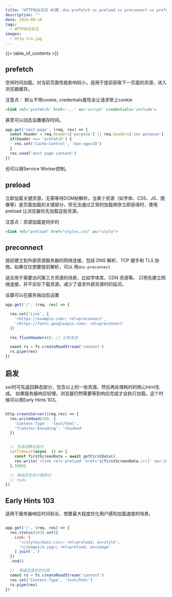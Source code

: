 ```yaml
---
title: "HTTP协议日记 #1期：dns-prefetch vs preload vs preconnect vs prefetch vs Early Hints 103 "
description: ""
date: 2024-09-10
tags:
  - HTTP协议日记
images:
  - http-1/a.jpg
---
```


{{< table_of_contents >}}

## prefetch

空闲时间加载。对当前页面性能影响较小，适用于提前获取下一页面的资源，进入浏览器缓存。

注意点：
默认不带cookie, credentials属性会让请求带上cookie

```html
<link rel='prefetch' href='...' as='script' credentials='include'>
```

甚至可以动态设置缓存时间。

```js
app.get('next-page', (req, res) => {
  const header = req.headers['purpose'] || req.headers['sec-purpose']
  if(header === 'prefetch') {
    res.set('Cache-Control', 'max-age=10')
  }
  res.send('next page content')
})
```

也可以用Service Worker控制。

## preload 

立即加载关键资源，无需等待DOM树解析。当某个资源（如字体、CSS、JS、图像等）是页面加载的关键部分，但无法通过正常的加载顺序立即获得时，使用 preload 让浏览器优先加载这些资源。

注意点：资源加载是同步的

```html
<link rel="preload" href="styles.css" as="style">
```


## preconnect

提前建立到外部资源服务器的网络连接，包括 DNS 解析、TCP 握手和 TLS 协商。如果仅仅想要提前解析，可以
用`dns-preconnect`

适合用于需要访问第三方资源的场景，比如字体库、CDN 资源等。
只预先建立网络连接，并不实际下载资源。减少了请求外部资源时的延迟。

设置可以在服务端动态设置

```js
app.get('/', (req, res) => {

  res.set('Link', [
    '<https://example.com>; rel=preconnect',
    '<https://fonts.googleapis.com>; rel=preconnect'
  ])

  res.flushHeaders(); // 立即发送

  const rs = fs.createReadStream('content')
  rs.pipe(res)
})
```

## 启发

ssr时可先返回静态部分，包含以上的一些资源。然后再处理耗时的核心html生成。
如果服务器响应较慢，浏览器仍然需要等到响应完成才会执行加载。这个时候可以用Early Hints 103。

```js

http.createServer((req,res) => {
  res.writeHead(200, {
    'Content-Type': 'text/html',
    'Transfer-Encoding': 'chunked'
  })


  // 先返回静态部分
  setTimeout(async  () => {
    const firstScreenData = await getFirstData()
    res.write(`<link rel='preload' href='${firstScreenData.src}' as='image'> `)
  },1000)

  // 再返回复杂计算部分
  // todo
})


```

## Early Hints 103

适用于服务器响应时间较长、想要最大程度优化用户感知加载速度的场景。

```js

app.get('/', (req, res) => {
  res.status(103).set({
    Link: [
      '</styles/main.css>; rel=preload; as=style',
      '</images/a.jpg>; rel=preload; as=image'
    ].join(',')
  })
  .end()

  //  再返回真实的内容
  const rs = fs.createReadStream('content')
  res.set('Content-Type', 'text/html')
  rs.pipe(res)
})

```

